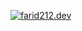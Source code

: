 [![farid212.dev](https://readme-typing-svg.demolab.com?font=finger+paint&pause=1000&width=435&lines=Salam+Aleykoum%2C+I+hope+you+are+doing+good!;Welcome+on+my+profile!;I+am+Farid%2C+an+ADHD+Full+Stack+Solution+Engineer)](https://farid212.dev/)
